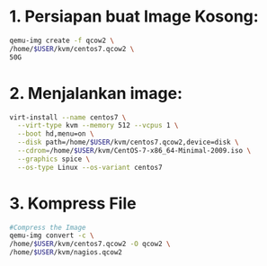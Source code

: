 # 1. Persiapan buat Image Kosong:
```sh
qemu-img create -f qcow2 \
/home/$USER/kvm/centos7.qcow2 \
50G
```

# 2. Menjalankan image:

```sh
virt-install --name centos7 \
  --virt-type kvm --memory 512 --vcpus 1 \
  --boot hd,menu=on \
  --disk path=/home/$USER/kvm/centos7.qcow2,device=disk \
  --cdrom=/home/$USER/kvm/CentOS-7-x86_64-Minimal-2009.iso \
  --graphics spice \
  --os-type Linux --os-variant centos7
```

# 3. Kompress File
```sh
#Compress the Image
qemu-img convert -c \
/home/$USER/kvm/centos7.qcow2 -O qcow2 \
/home/$USER/kvm/nagios.qcow2
